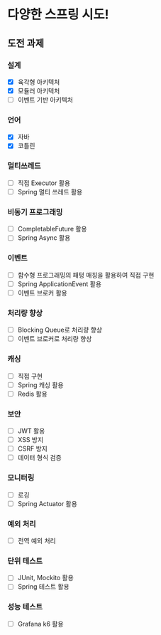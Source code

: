 # 다양한 스프링 시도!
## 도전 과제 
### 설계 
- [x] 육각형 아키텍처
- [x] 모듈러 아키텍처
- [ ] 이벤트 기반 아키텍처

### 언어 
- [x] 자바 
- [x] 코틀린 

### 멀티쓰레드 
- [ ] 직접 Executor 활용 
- [ ] Spring 멀티 쓰레드 활용 

### 비동기 프로그래밍 
- [ ] CompletableFuture 활용 
- [ ] Spring Async 활용 

### 이벤트 
- [ ] 함수형 프로그래밍의 패텅 매칭을 활용하여 직접 구현 
- [ ] Spring ApplicationEvent 활용 
- [ ] 이벤트 브로커 활용

### 처리량 향상 
- [ ] Blocking Queue로 처리량 향상
- [ ] 이벤트 브로커로 처리량 향상

### 캐싱 
- [ ] 직접 구현 
- [ ] Spring 캐싱 활용 
- [ ] Redis 활용 

### 보안 
- [ ] JWT 활용 
- [ ] XSS 방지 
- [ ] CSRF 방지 
- [ ] 데이터 형식 검증 

### 모니터링 
- [ ] 로깅 
- [ ] Spring Actuator 활용 

### 예외 처리 
- [ ] 전역 예외 처리 

### 단위 테스트 
- [ ] JUnit, Mockito 활용
- [ ] Spring 테스트 활용 

### 성능 테스트 
- [ ] Grafana k6 활용 